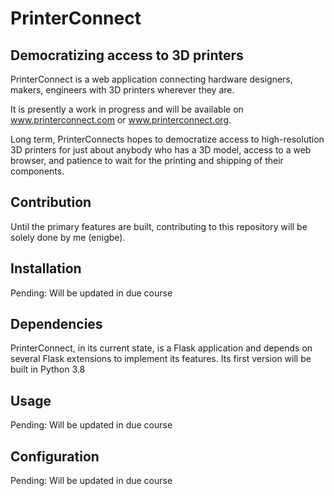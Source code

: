 # PrinterConnect

## Democratizing access to 3D printers

PrinterConnect is a web application connecting hardware designers,
makers, engineers with 3D printers wherever they are.

It is presently a work in progress and will be available on www.printerconnect.com or www.printerconnect.org.

Long term, PrinterConnects hopes to democratize access to high-resolution 3D printers for just about anybody who has a 3D model, access to a web browser, and patience to wait for the printing and shipping of their components.

## Contribution

Until the primary features are built, contributing to this repository will be solely done by me (enigbe).

## Installation

Pending: Will be updated in due course

## Dependencies

PrinterConnect, in its current state, is a Flask application and depends on several Flask extensions to implement its features. Its first version will be built in Python 3.8

## Usage

Pending: Will be updated in due course

## Configuration

Pending: Will be updated in due course
